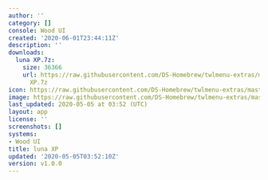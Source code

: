 ```yaml
---
author: ''
category: []
console: Wood UI
created: '2020-06-01T23:44:11Z'
description: ''
downloads:
  luna XP.7z:
    size: 36366
    url: https://raw.githubusercontent.com/DS-Homebrew/twlmenu-extras/master/_nds/TWiLightMenu/akmenu/themes/luna
      XP.7z
icon: https://raw.githubusercontent.com/DS-Homebrew/twlmenu-extras/master/unistore/icons/ak.png
image: https://raw.githubusercontent.com/DS-Homebrew/twlmenu-extras/master/unistore/icons/ak.png
last_updated: 2020-05-05 at 03:52 (UTC)
layout: app
license: ''
screenshots: []
systems:
- Wood UI
title: luna XP
updated: '2020-05-05T03:52:10Z'
version: v1.0.0
---
```

